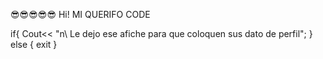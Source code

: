 😎😎😎😎😎
 Hi!  MI QUERIFO CODE 

if{
     Cout<< "n\  Le dejo ese  afiche para que coloquen sus dato de perfil"; 
 } else {
    exit 
}
